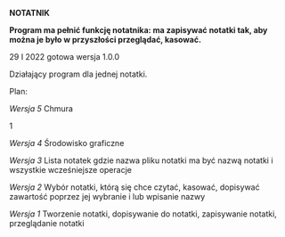 **NOTATNIK**
<p><b>Program ma pełnić funkcję notatnika: ma zapisywać notatki tak, aby można je było w przyszłości przeglądać,
kasować.</b></p>
<p>29 I 2022 gotowa wersja 1.0.0</p>Działający program dla jednej notatki.
<p>Plan:</p>
<p><i>Wersja 5</i> Chmura</p>1
<p><i>Wersja 4</i> Środowisko graficzne</p>
<p><i>Wersja 3</i> Lista notatek gdzie nazwa pliku notatki ma być nazwą notatki i wszystkie wcześniejsze operacje</p>
<p><i>Wersja 2</i> Wybór notatki, którą się chce czytać, kasować, dopisywać zawartość poprzez jej wybranie i lub wpisanie nazwy</p>
<p><i>Wersja 1</i> Tworzenie notatki, dopisywanie do notatki, zapisywanie notatki, przeglądanie notatki</p>
